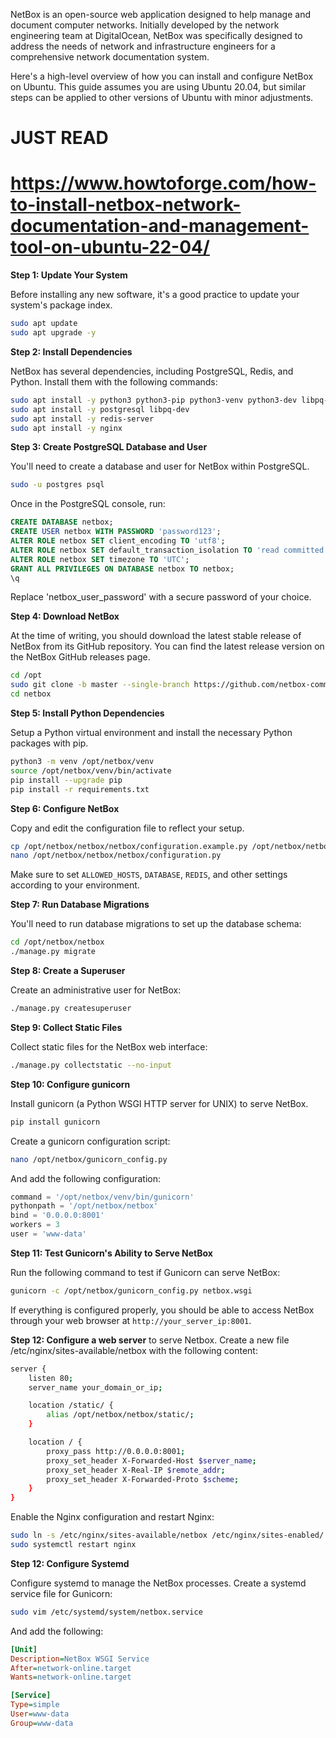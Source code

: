 NetBox is an open-source web application designed to help manage and document computer networks. Initially developed by the network engineering team at DigitalOcean, NetBox was specifically designed to address the needs of network and infrastructure engineers for a comprehensive network documentation system.

Here's a high-level overview of how you can install and configure NetBox on Ubuntu. This guide assumes you are using Ubuntu 20.04, but similar steps can be applied to other versions of Ubuntu with minor adjustments.



# JUST READ 
# https://www.howtoforge.com/how-to-install-netbox-network-documentation-and-management-tool-on-ubuntu-22-04/


**Step 1: Update Your System**

Before installing any new software, it's a good practice to update your system's package index.

```bash
sudo apt update
sudo apt upgrade -y
```

**Step 2: Install Dependencies**

NetBox has several dependencies, including PostgreSQL, Redis, and Python. Install them with the following commands:

```bash
sudo apt install -y python3 python3-pip python3-venv python3-dev libpq-dev build-essential libxml2-dev libxslt1-dev libffi-dev libssl-dev zlib1g-dev
sudo apt install -y postgresql libpq-dev
sudo apt install -y redis-server
sudo apt install -y nginx
```

**Step 3: Create PostgreSQL Database and User**

You'll need to create a database and user for NetBox within PostgreSQL.

```bash
sudo -u postgres psql
```

Once in the PostgreSQL console, run:

```sql
CREATE DATABASE netbox;
CREATE USER netbox WITH PASSWORD 'password123';
ALTER ROLE netbox SET client_encoding TO 'utf8';
ALTER ROLE netbox SET default_transaction_isolation TO 'read committed';
ALTER ROLE netbox SET timezone TO 'UTC';
GRANT ALL PRIVILEGES ON DATABASE netbox TO netbox;
\q
```

Replace 'netbox_user_password' with a secure password of your choice.

**Step 4: Download NetBox**

At the time of writing, you should download the latest stable release of NetBox from its GitHub repository. You can find the latest release version on the NetBox GitHub releases page.

```bash
cd /opt
sudo git clone -b master --single-branch https://github.com/netbox-community/netbox.git
cd netbox
```

**Step 5: Install Python Dependencies**

Setup a Python virtual environment and install the necessary Python packages with pip.

```bash
python3 -m venv /opt/netbox/venv
source /opt/netbox/venv/bin/activate
pip install --upgrade pip
pip install -r requirements.txt
```

**Step 6: Configure NetBox**

Copy and edit the configuration file to reflect your setup.

```bash
cp /opt/netbox/netbox/netbox/configuration.example.py /opt/netbox/netbox/netbox/configuration.py
nano /opt/netbox/netbox/netbox/configuration.py
```

Make sure to set `ALLOWED_HOSTS`, `DATABASE`, `REDIS`, and other settings according to your environment.

**Step 7: Run Database Migrations**

You'll need to run database migrations to set up the database schema:

```bash
cd /opt/netbox/netbox
./manage.py migrate
```

**Step 8: Create a Superuser**

Create an administrative user for NetBox:

```bash
./manage.py createsuperuser
```

**Step 9: Collect Static Files**

Collect static files for the NetBox web interface:

```bash
./manage.py collectstatic --no-input
```

**Step 10: Configure gunicorn**

Install gunicorn (a Python WSGI HTTP server for UNIX) to serve NetBox.

```bash
pip install gunicorn
```

Create a gunicorn configuration script:

```bash
nano /opt/netbox/gunicorn_config.py
```

And add the following configuration:

```python
command = '/opt/netbox/venv/bin/gunicorn'
pythonpath = '/opt/netbox/netbox'
bind = '0.0.0.0:8001'
workers = 3
user = 'www-data'
```

**Step 11: Test Gunicorn's Ability to Serve NetBox**

Run the following command to test if Gunicorn can serve NetBox:

```bash
gunicorn -c /opt/netbox/gunicorn_config.py netbox.wsgi
```

If everything is configured properly, you should be able to access NetBox through your web browser at `http://your_server_ip:8001`.


**Step 12: Configure a web server**
to serve Netbox. Create a new file /etc/nginx/sites-available/netbox with the following content:  
```bash
server {
    listen 80;
    server_name your_domain_or_ip;

    location /static/ {
        alias /opt/netbox/netbox/static/;
    }

    location / {
        proxy_pass http://0.0.0.0:8001;
        proxy_set_header X-Forwarded-Host $server_name;
        proxy_set_header X-Real-IP $remote_addr;
        proxy_set_header X-Forwarded-Proto $scheme;
    }
}
```
Enable the Nginx configuration and restart Nginx:  

```bash
sudo ln -s /etc/nginx/sites-available/netbox /etc/nginx/sites-enabled/
sudo systemctl restart nginx
```

**Step 12: Configure Systemd**

Configure systemd to manage the NetBox processes. Create a systemd service file for Gunicorn:

```bash
sudo vim /etc/systemd/system/netbox.service
```

And add the following:

```ini
[Unit]
Description=NetBox WSGI Service
After=network-online.target
Wants=network-online.target

[Service]
Type=simple
User=www-data
Group=www-data